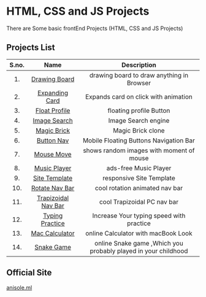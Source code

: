 # HTML, CSS and JS Projects

There are Some basic frontEnd Projects (HTML, CSS and JS Projects)

## Projects List

| S.no.| Name | Description|
|:-----:|:-----:|:--------:|
|1.| [Drawing Board](https://anisolepro.github.io/HTML-CSS-and-JS-Projects/drawing/)  | drawing board to draw anything in Browser |
|     2.       | [Expanding Card](https://anisolepro.github.io/HTML-CSS-and-JS-Projects/expandingCards/)  | Expands card on click with animation |
|3.| [Float Profile](https://anisolepro.github.io/HTML-CSS-and-JS-Projects/floatProfile/)  | floating profile Button |
|4.| [Image Search](https://anisolepro.github.io/HTML-CSS-and-JS-Projects/imageSearch/)  | Image Search engine |
|5.| [Magic Brick](https://anisolepro.github.io/HTML-CSS-and-JS-Projects/magicBrick/)  | Magic Brick clone |
|6.| [Button Nav](https://anisolepro.github.io/HTML-CSS-and-JS-Projects/btnNav/)  | Mobile Floating Buttons Navigation Bar |
|7.| [Mouse Move](https://anisolepro.github.io/HTML-CSS-and-JS-Projects/mouseMove/)  | shows random images with moment of mouse |
|8.| [Music Player](https://anisolepro.github.io/HTML-CSS-and-JS-Projects/musicPlayer/)  | ads-free Music Player |
|9.| [Site Template](https://anisolepro.github.io/HTML-CSS-and-JS-Projects/siteTemplate/)  | responsive Site Template |
|10.| [Rotate Nav Bar](https://anisolepro.github.io/HTML-CSS-and-JS-Projects/rotateNavBar/)  | cool rotation animated nav bar |
|11.| [Trapizoidal Nav Bar](https://anisolepro.github.io/HTML-CSS-and-JS-Projects/trapizoidNavBar/)  | cool Trapizoidal PC nav bar |
|12.| [Typing Practice](https://anisolepro.github.io/HTML-CSS-and-JS-Projects/typingPractice/)  | Increase Your typing speed with practice |
|13.| [Mac Calculator](https://anisolepro.github.io/HTML-CSS-and-JS-Projects/calculator/)  | online Calculator with macBook Look |
|14.| [Snake Game](https://anisolepro.github.io/HTML-CSS-and-JS-Projects/snakeGame/)  | online Snake game ,Which you probably played in your childhood  |



## Official Site

[anisole.ml](https://anisole.ml)
